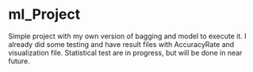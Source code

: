 # ml_Project
Simple project with my own version of bagging and model to execute it. I already did some testing and have result files with AccuracyRate and visualization file.
Statistical test are in progress, but will be done in near future.
